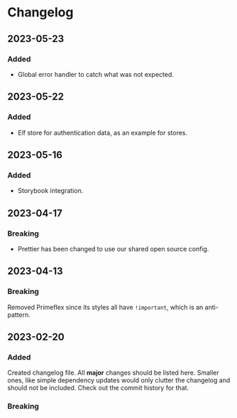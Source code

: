 # Changelog

## 2023-05-23

### Added

- Global error handler to catch what was not expected.

## 2023-05-22

### Added

- Elf store for authentication data, as an example for stores.

## 2023-05-16

### Added

- Storybook integration.

## 2023-04-17

### Breaking

- Prettier has been changed to use our shared open source config.

## 2023-04-13

### Breaking

Removed Primeflex since its styles all have `!important`, which is an anti-pattern.

## 2023-02-20

### Added

Created changelog file. All **major** changes should be listed here.
Smaller ones, like simple dependency updates would only clutter
the changelog and should not be included. Check out the commit
history for that.

### Breaking

